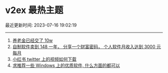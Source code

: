 # v2ex 最热主题

最近更新时间: 2023-07-16 19:02:19

--- 
1. [养老金已经交了 10w](https://www.v2ex.com/t/957087) 
2. [自制软件卖到 148 一年， 分享一个财富密码， 个人软件月收入达到 3000 元每月](https://www.v2ex.com/t/957105) 
3. [小红书 twitter 上的视频如何下载](https://www.v2ex.com/t/957096) 
4. [求推荐一些 Windows 上的优质软件, 什么方面的都可以](https://www.v2ex.com/t/957140) 
